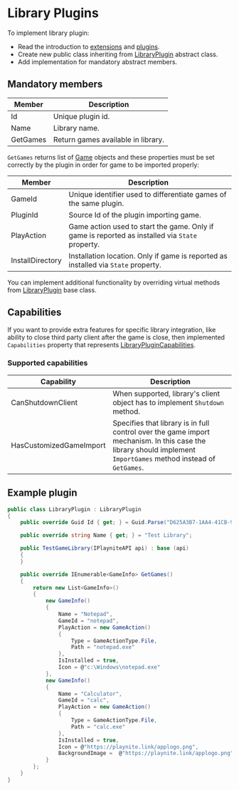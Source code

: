 Library Plugins
=====================

To implement library plugin:

* Read the introduction to [extensions](../intro.md) and [plugins](plugins.md).
* Create new public class inheriting from [LibraryPlugin](xref:Playnite.SDK.Plugins.LibraryPlugin) abstract class.
* Add implementation for mandatory abstract members.

Mandatory members
---------------------

| Member | Description |
| -- | -- |
| Id | Unique plugin id. |
| Name | Library name. |
| GetGames | Return games available in library. |

`GetGames` returns list of [Game](xref:Playnite.SDK.Models.Game) objects and these properties must be set correctly by the plugin in order for game to be imported properly:

| Member | Description |
| -- | -- |
| GameId | Unique identifier used to differentiate games of the same plugin. |
| PluginId | Source Id of the plugin importing game. |
| PlayAction | Game action used to start the game. Only if game is reported as installed via `State` property. |
| InstallDirectory | Installation location. Only if game is reported as installed via `State` property.  |

You can implement additional functionality by overriding virtual methods from [LibraryPlugin](xref:Playnite.SDK.Plugins.LibraryPlugin) base class.

Capabilities
---------------------

If you want to provide extra features for specific library integration, like ability to close third party client after the game is close, then implemented `Capabilities` property that represents [LibraryPluginCapabilities](xref:Playnite.SDK.Plugins.LibraryPluginCapabilities).

### Supported capabilities

| Capability | Description |
| -- | -- |
| CanShutdownClient | When supported, library's client object has to implement `Shutdown` method. |
| HasCustomizedGameImport | Specifies that library is in full control over the game import mechanism. In this case the library should implement `ImportGames` method instead of `GetGames`.  |

Example plugin
---------------------

```csharp
public class LibraryPlugin : LibraryPlugin
{
    public override Guid Id { get; } = Guid.Parse("D625A3B7-1AA4-41CB-9CD7-74448D28E99B");

    public override string Name { get; } = "Test Library";

    public TestGameLibrary(IPlayniteAPI api) : base (api)
    {
    }

    public override IEnumerable<GameInfo> GetGames()
    {
        return new List<GameInfo>()
        {
            new GameInfo()
            {
                Name = "Notepad",
                GameId = "notepad",
                PlayAction = new GameAction()
                {
                    Type = GameActionType.File,
                    Path = "notepad.exe"
                },
                IsInstalled = true,
                Icon = @"c:\Windows\notepad.exe"
            },
            new GameInfo()
            {
                Name = "Calculator",
                GameId = "calc",
                PlayAction = new GameAction()
                {
                    Type = GameActionType.File,
                    Path = "calc.exe"
                },
                IsInstalled = true,
                Icon = @"https://playnite.link/applogo.png",
                BackgroundImage =  @"https://playnite.link/applogo.png"
            }
        };
    }
}
```